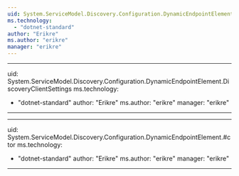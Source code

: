 ```yaml
---
uid: System.ServiceModel.Discovery.Configuration.DynamicEndpointElement
ms.technology: 
  - "dotnet-standard"
author: "Erikre"
ms.author: "erikre"
manager: "erikre"
---
```


---
uid: System.ServiceModel.Discovery.Configuration.DynamicEndpointElement.DiscoveryClientSettings
ms.technology: 
  - "dotnet-standard"
author: "Erikre"
ms.author: "erikre"
manager: "erikre"
---

---
uid: System.ServiceModel.Discovery.Configuration.DynamicEndpointElement.#ctor
ms.technology: 
  - "dotnet-standard"
author: "Erikre"
ms.author: "erikre"
manager: "erikre"
---
